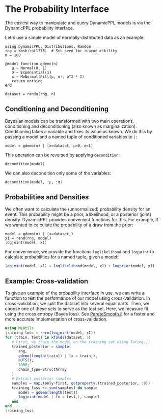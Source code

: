 # The Probability Interface

The easiest way to manipulate and query DynamicPPL models is via the DynamicPPL probability
interface.

Let's use a simple model of normally-distributed data as an example.
```@example probinterface
using DynamicPPL, Distributions, Random
rng = Xoshiro(1776)  # Set seed for reproducibility
n = 100

@model function gdemo(n)
   μ ~ Normal(0, 1)
   σ ~ Exponential(1)
   x ~ MvNormal(Fill(μ, n), σ^2 * I)
   return nothing
end

dataset = randn(rng, n)
```


## Conditioning and Deconditioning

Bayesian models can be transformed with two main operations, conditioning and deconditioning (also known as marginalization).
Conditioning takes a variable and fixes its value as known.
We do this by passing a model and a named tuple of conditioned variables to `|`:
```@example probinterface
model = gdemo(n) | (x=dataset, μ=0, σ=1)
```

This operation can be reversed by applying `decondition`:
```@example probinterface
decondition(model)
```

We can also decondition only some of the variables:
```@example probinterface
decondition(model, :μ, :σ)
```


## Probabilities and Densities

We often want to calculate the (unnormalized) probability density for an event.
This probability might be a prior, a likelihood, or a posterior (joint) density.
DynamicPPL provides convenient functions for this.
For example, if we wanted to calculate the probability of a draw from the prior:
```@example probinterface
model = gdemo(n) | (x=dataset,)
x1 = rand(rng, model)
logjoint(model, x1)
```

For convenience, we provide the functions `loglikelihood` and `logjoint` to calculate probabilities for a named tuple, given a model:
```julia
logjoint(model, x1) ≈ loglikelihood(model, x1) + logprior(model, x1)
```


## Example: Cross-validation

To give an example of the probability interface in use, we can write a function to test the performance of our model using cross-validation.
In cross-validation, we split the dataset into several equal parts.
Then, we choose one of these sets to serve as the test set.
Here, we measure fit using the cross entropy (Bayes loss).
See [ParetoSmooth.jl](https://github.com/TuringLang/ParetoSmooth.jl) for a faster and more accurate implementation of cross-validation.
```julia
using MLUtils
training_loss = zero(logjoint(model, x1))
for (train, test) in kfolds(dataset, 5)
   # First, we train the model on the training set using Turing.jl
   trained_posterior = sample(
      rng,
      gdemo(length(train)) | (x = train,),
      NUTS(),
      1000;
      chain_type=StructArray
   )
   # Extract posterior samples
   samples = map.(only∘first, getproperty.(trained_posterior, :θ))
   training_loss += sum(samples) do sample
      model = gdemo(length(test))
      logjoint(model | (x = test,), sample)
   end
end
training_loss
```
